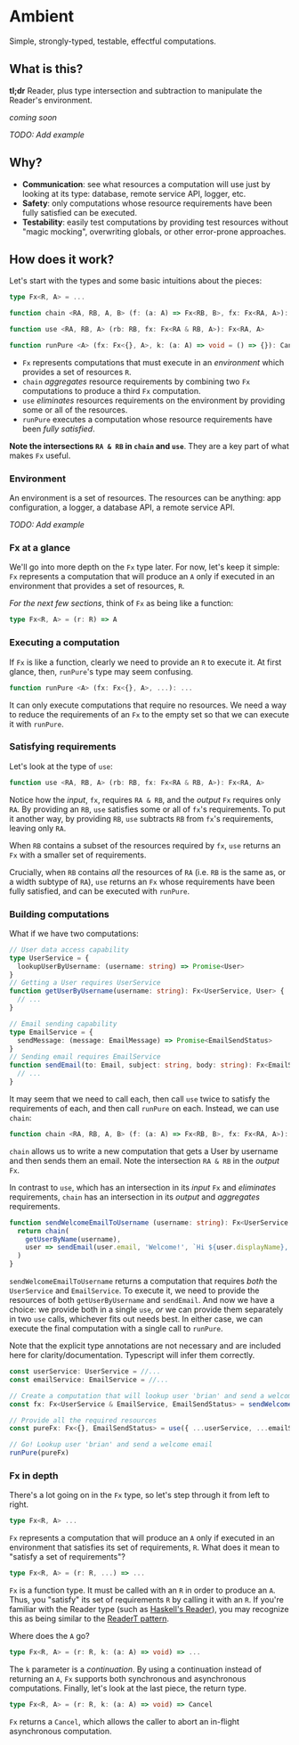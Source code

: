 # Ambient

Simple, strongly-typed, testable, effectful computations.

## What is this?

**tl;dr** Reader, plus type intersection and subtraction to manipulate the Reader's environment.

_coming soon_

_TODO: Add example_

## Why?

* **Communication**: see what resources a computation will use just by looking at its type: database, remote service API, logger, etc.
* **Safety**: only computations whose resource requirements have been fully satisfied can be executed.
* **Testability**: easily test computations by providing test resources without "magic mocking", overwriting globals, or other error-prone approaches.

## How does it work?

Let's start with the types and some basic intuitions about the pieces:

```typescript
type Fx<R, A> = ...

function chain <RA, RB, A, B> (f: (a: A) => Fx<RB, B>, fx: Fx<RA, A>): Fx<RA & RB, B>

function use <RA, RB, A> (rb: RB, fx: Fx<RA & RB, A>): Fx<RA, A>

function runPure <A> (fx: Fx<{}, A>, k: (a: A) => void = () => {}): Cancel
```

- `Fx` represents computations that must execute in an _environment_ which provides a set of resources `R`.
- `chain` _aggregates_ resource requirements by combining two `Fx` computations to produce a third `Fx` computation.
- `use` _eliminates_ resources requirements on the environment by providing some or all of the resources.
- `runPure` executes a computation whose resource requirements have been _fully satisfied_.

**Note the intersections `RA & RB` in `chain` and `use`**.  They are a key part of what makes `Fx` useful.

### Environment

An environment is a set of resources.  The resources can be anything: app configuration, a logger, a database API, a remote service API.

_TODO: Add example_

### Fx at a glance

We'll go into more depth on the `Fx` type later.  For now, let's keep it simple: `Fx` represents a computation that will produce an `A` only if executed in an environment that provides a set of resources, `R`.

_For the next few sections_, think of `Fx` as being like a function:

```typescript
type Fx<R, A> = (r: R) => A
```

### Executing a computation

If `Fx` is like a function, clearly we need to provide an `R` to execute it.  At first glance, then, `runPure`'s type may seem confusing.

```typescript
function runPure <A> (fx: Fx<{}, A>, ...): ...
```

It can only execute computations that require no resources. We need a way to reduce the requirements of an `Fx` to the empty set so that we can execute it with `runPure`.

### Satisfying requirements

Let's look at the type of `use`:

```typescript
function use <RA, RB, A> (rb: RB, fx: Fx<RA & RB, A>): Fx<RA, A>
```

Notice how the _input_, `fx`, requires `RA & RB`, and the _output_ `Fx` requires only `RA`.  By providing an `RB`, `use` satisfies some or all of `fx`'s requirements.  To put it another way, by providing `RB`, `use` subtracts `RB` from `fx`'s requirements, leaving only `RA`.

When `RB` contains a subset of the resources required by `fx`, `use` returns an `Fx` with a smaller set of requirements.

Crucially, when `RB` contains _all_ the resources of `RA` (i.e. `RB` is the same as, or a width subtype of `RA`), `use` returns an `Fx` whose requirements have been fully satisfied, and can be executed with `runPure`.

### Building computations

What if we have two computations:

```typescript
// User data access capability
type UserService = {
  lookupUserByUsername: (username: string) => Promise<User>
}
// Getting a User requires UserService
function getUserByUsername(username: string): Fx<UserService, User> {
  // ...
}

// Email sending capability
type EmailService = {
  sendMessage: (message: EmailMessage) => Promise<EmailSendStatus>
}
// Sending email requires EmailService
function sendEmail(to: Email, subject: string, body: string): Fx<EmailService, EmailSendStatus> {
  // ...
}
```

It may seem that we need to call each, then call `use` twice to satisfy the requirements of each, and then call `runPure` on each.  Instead, we can use `chain`:

```typescript
function chain <RA, RB, A, B> (f: (a: A) => Fx<RB, B>, fx: Fx<RA, A>): Fx<RA & RB, B>
```

`chain` allows us to write a new computation that gets a User by username and then sends them an email. Note the intersection `RA & RB` in the _output_ `Fx`.

In contrast to `use`, which has an intersection in its _input_ `Fx` and _eliminates_ requirements, `chain` has an intersection in its _output_ and _aggregates_ requirements.

```typescript
function sendWelcomeEmailToUsername (username: string): Fx<UserService & EmailService, EmailSendStatus> {
  return chain(
    getUserByName(username),
    user => sendEmail(user.email, 'Welcome!', `Hi ${user.displayName}, welcome to the world of composable computations!`
  )
}
```

`sendWelcomeEmailToUsername` returns a computation that requires _both_ the `UserService` and `EmailService`.  To execute it, we need to provide the resources of both `getUserByUsername` and `sendEmail`.  And now we have a choice: we provide both in a single `use`, _or_ we can provide them separately in two `use` calls, whichever fits out needs best.  In either case, we can execute the final computation with a single call to `runPure`.

Note that the explicit type annotations are not necessary and are included here for clarity/documentation. Typescript will infer them correctly.

```typescript
const userService: UserService = //...
const emailService: EmailService = //...

// Create a computation that will lookup user 'brian' and send a welcome email
const fx: Fx<UserService & EmailService, EmailSendStatus> = sendWelcomeEmailToUsername('brian')

// Provide all the required resources
const pureFx: Fx<{}, EmailSendStatus> = use({ ...userService, ...emailService }, fx)

// Go! Lookup user 'brian' and send a welcome email
runPure(pureFx)
```

### Fx in depth

There's a lot going on in the `Fx` type, so let's step through it from left to right.

```typescript
type Fx<R, A> ...
```

`Fx` represents a computation that will produce an `A` only if executed in an environment that satisfies its set of requirements, `R`.  What does it mean to "satisfy a set of requirements"?

```typescript
type Fx<R, A> = (r: R, ...) => ...
```

`Fx` is a function type.  It must be called with an `R` in order to produce an `A`.  Thus, you "satisfy" its set of requirements `R` by calling it with an `R`.  If you're familiar with the Reader type (such as [Haskell's Reader](http://hackage.haskell.org/package/mtl-2.2.2/docs/Control-Monad-Reader.html)), you may recognize this as being similar to the [ReaderT pattern](https://www.fpcomplete.com/blog/2017/06/readert-design-pattern).

Where does the `A` go?

```typescript
type Fx<R, A> = (r: R, k: (a: A) => void) => ...
```

The `k` parameter is a _continuation_.  By using a continuation instead of returning an `A`, `Fx` supports both synchronous and asynchronous computations.  Finally, let's look at the last piece, the return type.

```typescript
type Fx<R, A> = (r: R, k: (a: A) => void) => Cancel
```

`Fx` returns a `Cancel`, which allows the caller to abort an in-flight asynchronous computation.
